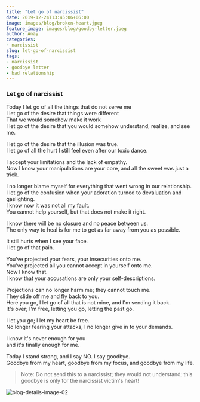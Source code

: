 ```yaml
---
title: "Let go of narcissist"
date: 2019-12-24T13:45:06+06:00
image: images/blog/broken-heart.jpeg
feature_image: images/blog/goodby-letter.jpeg
author: Anay
categories:
- narcissist
slug: let-go-of-narcissist
tags:
- narcissist
- goodbye letter
- bad relationship
---
```

### Let go of narcissist

Today I let go of all the things that do not serve me  
I let go of the desire that things were different         
That we would somehow make it work  
I let go of the desire that you would somehow understand, realize, and see me.


I let go of the desire that the illusion was true.  
I let go of all the hurt I still feel even after our toxic dance.

I accept your limitations and the lack of empathy.  
Now I know your manipulations are your core, and all the sweet was just a trick.

I no longer blame myself for everything that went wrong in our relationship.  
I let go of the confusion when your adoration turned to devaluation and gaslighting.  
I know now it was not all my fault.  
You cannot help yourself, but that does not make it right.

I know there will be no closure and no peace between us.  
The only way to heal is for me to get as far away from you as possible.

It still hurts when I see your face.  
I let go of that pain.

You've projected your fears, your insecurities onto me.  
You've projected all you cannot accept in yourself onto me.  
Now I know that.  
I know that your accusations are only your self-descriptions.

Projections can no longer harm me; they cannot touch me.  
They slide off me and fly back to you.  
Here you go, I let go of all that is not mine, and I'm sending it back.  
It's over; I'm free, letting you go, letting the past go.

I let you go; I let my heart be free.  
No longer fearing your attacks, I no longer give in to your demands.

I know it's never enough for you  
and it's finally enough for me.

Today I stand strong, and I say NO. I say goodbye.  
Goodbye from my heart, goodbye from my focus, and goodbye from my life.




> Note: Do not send this to a narcissist; they would not understand; this goodbye is only for the narcissist victim's heart!

![blog-details-image-02](https://user-images.githubusercontent.com/16266381/71399826-2009b380-264f-11ea-9bc3-59d7fa9a9994.jpg)



